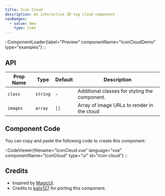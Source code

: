 ```yaml
---
title: Icon Cloud
description: An interactive 3D tag cloud component
navBadges:
  - value: New
    type: lime
---
```


::ComponentLoader{label="Preview" componentName="IconCloudDemo" type="examples"}
::

## API

| Prop Name | Type     | Default | Description                                   |
| --------- | -------- | ------- | --------------------------------------------- |
| `class`   | `string` | -       | Additional classes for styling the component. |
| `images`  | `array`  | `[]`    | Array of image URLs to render in the cloud    |

## Component Code

You can copy and paste the following code to create this component:

::CodeViewer{filename="IconCloud.vue" language="vue" componentName="IconCloud" type="ui" id="icon-cloud"}
::

## Credits

- Inspired by [MagicUI](https://magicui.design/docs/components/icon-cloud).
- Credits to [kalix127](https://github.com/kalix127) for porting this component.
